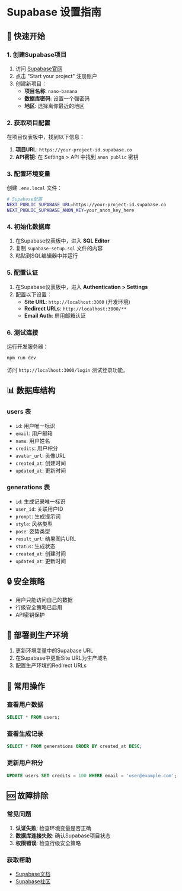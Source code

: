 # Supabase 设置指南

## 🚀 快速开始

### 1. 创建Supabase项目

1. 访问 [Supabase官网](https://supabase.com)
2. 点击 "Start your project" 注册账户
3. 创建新项目：
   - **项目名称**: `nano-banana`
   - **数据库密码**: 设置一个强密码
   - **地区**: 选择离你最近的地区

### 2. 获取项目配置

在项目仪表板中，找到以下信息：

1. **项目URL**: `https://your-project-id.supabase.co`
2. **API密钥**: 在 Settings > API 中找到 `anon public` 密钥

### 3. 配置环境变量

创建 `.env.local` 文件：

```bash
# Supabase配置
NEXT_PUBLIC_SUPABASE_URL=https://your-project-id.supabase.co
NEXT_PUBLIC_SUPABASE_ANON_KEY=your_anon_key_here
```

### 4. 初始化数据库

1. 在Supabase仪表板中，进入 **SQL Editor**
2. 复制 `supabase-setup.sql` 文件的内容
3. 粘贴到SQL编辑器中并运行

### 5. 配置认证

1. 在Supabase仪表板中，进入 **Authentication > Settings**
2. 配置以下设置：
   - **Site URL**: `http://localhost:3000` (开发环境)
   - **Redirect URLs**: `http://localhost:3000/**`
   - **Email Auth**: 启用邮箱认证

### 6. 测试连接

运行开发服务器：

```bash
npm run dev
```

访问 `http://localhost:3000/login` 测试登录功能。

## 📊 数据库结构

### users 表
- `id`: 用户唯一标识
- `email`: 用户邮箱
- `name`: 用户姓名
- `credits`: 用户积分
- `avatar_url`: 头像URL
- `created_at`: 创建时间
- `updated_at`: 更新时间

### generations 表
- `id`: 生成记录唯一标识
- `user_id`: 关联用户ID
- `prompt`: 生成提示词
- `style`: 风格类型
- `pose`: 姿势类型
- `result_url`: 结果图片URL
- `status`: 生成状态
- `created_at`: 创建时间
- `updated_at`: 更新时间

## 🔒 安全策略

- 用户只能访问自己的数据
- 行级安全策略已启用
- API密钥保护

## 🚀 部署到生产环境

1. 更新环境变量中的Supabase URL
2. 在Supabase中更新Site URL为生产域名
3. 配置生产环境的Redirect URLs

## 📝 常用操作

### 查看用户数据
```sql
SELECT * FROM users;
```

### 查看生成记录
```sql
SELECT * FROM generations ORDER BY created_at DESC;
```

### 更新用户积分
```sql
UPDATE users SET credits = 100 WHERE email = 'user@example.com';
```

## 🆘 故障排除

### 常见问题

1. **认证失败**: 检查环境变量是否正确
2. **数据库连接失败**: 确认Supabase项目状态
3. **权限错误**: 检查行级安全策略

### 获取帮助

- [Supabase文档](https://supabase.com/docs)
- [Supabase社区](https://github.com/supabase/supabase/discussions)











